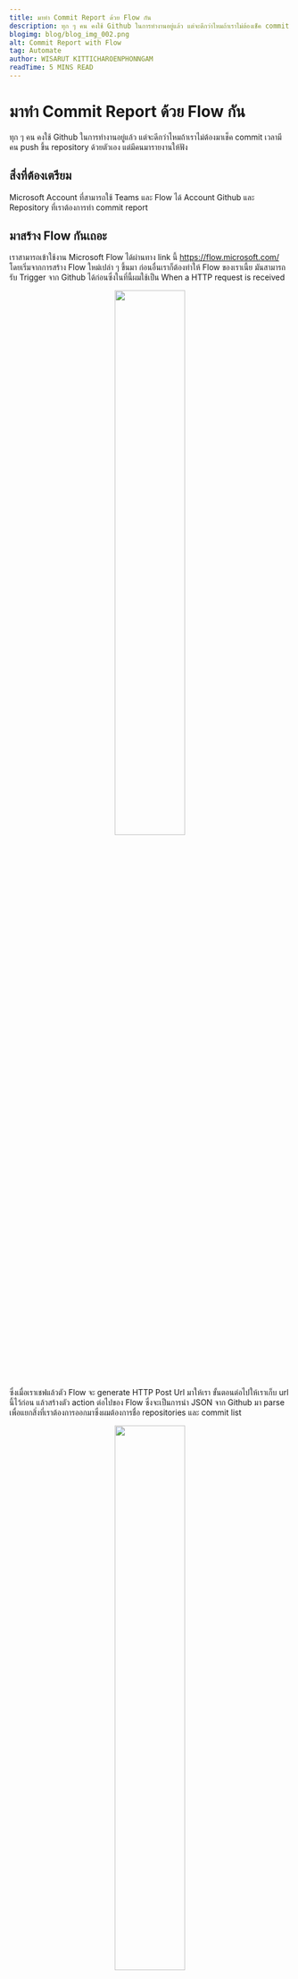 ```yaml
---
title: มาทำ Commit Report ด้วย Flow กัน
description: ทุก ๆ คน คงใช้ Github ในการทำงานอยู่แล้ว แต่จะดีกว่าไหมถ้าเราไม่ต้องเช็ค commit เอง
blogimg: blog/blog_img_002.png
alt: Commit Report with Flow
tag: Automate
author: WISARUT KITTICHAROENPHONNGAM
readTime: 5 MINS READ
---
```

# มาทำ​ Commit Report ด้วย Flow กัน

ทุก ๆ คน คงใช้ Github ในการทำงานอยู่แล้ว แต่จะดีกว่าไหมถ้าเราไม่ต้องมาเช็ค commit เวลามีคน push ขึ้น repository ด้วยตัวเอง แต่มีคนมารายงานให้ฟัง

## สิ่งที่ต้องเตรียม

Microsoft Account ที่สามารถใช้ Teams และ Flow ได้
Account Github และ Repository ที่เราต้องการทำ commit report

## มาสร้าง Flow กันเถอะ 

เราสามารถเข้าใช้งาน Microsoft Flow ได้ผ่านทาง link นี้ https://flow.microsoft.com/ โดยเริ่มจากการสร้าง Flow ใหม่เปล่า ๆ ขึ้นมา ก่อนอื่นเราก็ต้องทำให้ Flow ของเราเนี้ย มันสามารถรับ Trigger จาก Github ได้ก่อนซึ่งในที่นี้ผมใช้เป็น When a HTTP request is received 
<p style="text-align:center;margin:2% 0%"><img style="width:50%" src="/portfolio/blog/commit-img-01.png" /></p>

ซึ่งเมื่อเราเชฟแล้วตัว Flow จะ generate HTTP Post Url มาให้เรา ขั้นตอนต่อไปให้เราเก็บ url นี้ไว้ก่อน แล้วสร้างตัว action ต่อไปของ Flow ซึ่งจะเป็นการนำ JSON จาก Github มา parse เพื่อแยกสิ่งที่เราต้องการออกมาซึ่งผมต้องการชื่อ repositories และ commit list <p style="text-align:center;margin:2% 0%"><img style="width:50%" src="/portfolio/blog/commit-img-02.png" /></p>

แล้วเราจะได้ตัว repositories ออกมาซึ่งสามารถเอามา parse json อีกรอบได้ <p style="text-align:center;margin:2% 0%"><img style="width:50%" src="/portfolio/blog/commit-img-03.png" /></p>

จากนั้นเราจะเอา commit ของเราที่ได้มาเป็น array มาจัดทำเป็น string ผมจึงเริ่มจาก initialize variable action ครับเพื่อประกาศ variable ไว้เก็บค่า string ของเรา <p style="text-align:center;margin:2% 0%"><img style="width:50%" src="/portfolio/blog/commit-img-04.png" /></p>

ต่อมาเรามาเริ่ม วน loop ใน array เพื่อเอาข้อมูลของแต่ละ commit กันดีกว่า เริ่มจาก การ parse json ของ commit ออกมาเป็นข้อมูลต่าง ๆ <p style="text-align:center;margin:2% 0%"><img style="width:50%" src="/portfolio/blog/commit-img-05.png" /></p>

จากนั้นก็ parse json ของ author เพื่อเอา username ของผู้ที่ commit ออกมา และเก็บลงในตัวแปร Commit List ที่เราประกาศไว้ตอนต้น <p style="text-align:center;margin:2% 0%"><img style="width:50%" src="/portfolio/blog/commit-img-06.png" /></p> 

สุดท้ายแล้วก็ให้มันโพสลง Microsoft Team โดยเลือก action post a message (V3) และกรอก Team, Channel และ Message ตามภาพเลย
<p style="text-align:center;margin:2% 0%"><img style="width:50%" src="/portfolio/blog/commit-img-06.png" /></p>

## Integrated with github

เอาหละ หลังจากเราสร้าง flow เสร็จแล้วเราก็เอามันไปเชื่อมต่อกับ github ของเรากัน โดยเข้าไปที่ github repository ที่เราต้องการ เลือก setting และ webhooks จากนั้นกด Add webhook จากนั้นนำ HTTP Post Url ที่ flow ให้เรามาในขั้นตอนแรกมาใส่ เลือก content type เป็น application/json และเลือก event ที่ต้องการซึ่งในที่นี้ผมต้องการแค่ push event จากนั้นกด add webhook แล้วไปลอง commit กันเลยยยย

## Schema for parse JSON

JSON Parse 01

https://gist.github.com/GGolfz/6c970745fa654a46c0f811ca4fb2490a

JSON Parse 02

https://gist.github.com/GGolfz/1aa2f5e51ea211f2d47f64aacee3f75c

JSON Parse 03

https://gist.github.com/GGolfz/5cacc9f93ffd3864eacb3135527d5477

JSON Parse 04

https://gist.github.com/GGolfz/c28ae7dbe653c4faef372b252e9397ef